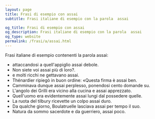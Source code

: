 ```yaml
---
layout: page
title: Frasi di esempio con assai 
subtitle: Frasi italiane di esempio con la parola  assai

og_title: Frasi di esempio con assai 
og_description: Frasi italiane di esempio con la parola  assai
og_type: website
permalink: /frasi/a/assai.html
---
```


Frasi italiane di esempio contenenti la parola assai:


- attaccandosi a quell'appiglio assai debole.
- Non siete voi assai più di loro?.
- e molti ricchi ne gettavano assai.
- Thénardier ripiegò in buon ordine: «Questa firma è assai ben.
- Camminava dunque assai perplesso, ponendosi cento domande su.
- L'angolo dei Grilli era vicino alla cucina e assai apprezzato.
- Quell'uomo era evidentemente assai lungi dal possedere quelle.
- La ruota del tilbury ricevette un colpo assai duro.
- Da qualche giorno, Boulatruelle lasciava assai per tempo il suo.
- Natura da sommo sacerdote e da guerriero, assai poco.
